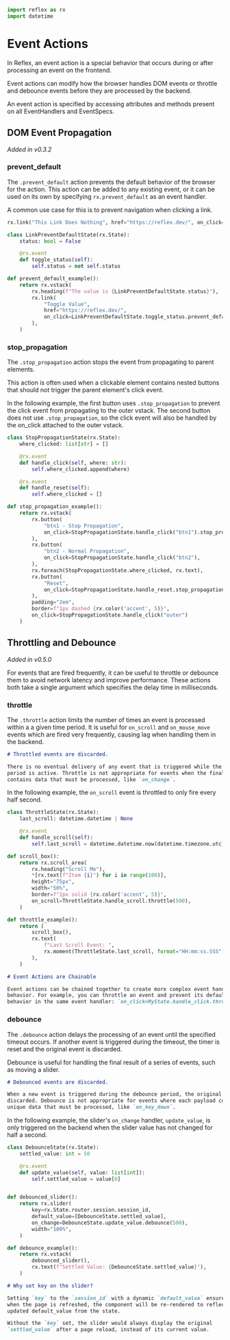 ```python exec
import reflex as rx
import datetime
```

# Event Actions

In Reflex, an event action is a special behavior that occurs during or after
processing an event on the frontend.

Event actions can modify how the browser handles DOM events or throttle and
debounce events before they are processed by the backend.

An event action is specified by accessing attributes and methods present on all
EventHandlers and EventSpecs.

## DOM Event Propagation

_Added in v0.3.2_

### prevent_default

The `.prevent_default` action prevents the default behavior of the browser for
the action. This action can be added to any existing event, or it can be used on its own by
specifying `rx.prevent_default` as an event handler.

A common use case for this is to prevent navigation when clicking a link.

```python demo
rx.link("This Link Does Nothing", href="https://reflex.dev/", on_click=rx.prevent_default)
```

```python demo exec
class LinkPreventDefaultState(rx.State):
    status: bool = False

    @rx.event
    def toggle_status(self):
        self.status = not self.status

def prevent_default_example():
    return rx.vstack(
        rx.heading(f"The value is {LinkPreventDefaultState.status}"),
        rx.link(
            "Toggle Value",
            href="https://reflex.dev/",
            on_click=LinkPreventDefaultState.toggle_status.prevent_default,
        ),
    )
```

### stop_propagation

The `.stop_propagation` action stops the event from propagating to parent elements.

This action is often used when a clickable element contains nested buttons that
should not trigger the parent element's click event.

In the following example, the first button uses `.stop_propagation` to prevent
the click event from propagating to the outer vstack. The second button does not
use `.stop_propagation`, so the click event will also be handled by the on_click
attached to the outer vstack.

```python demo exec
class StopPropagationState(rx.State):
    where_clicked: list[str] = []

    @rx.event
    def handle_click(self, where: str):
        self.where_clicked.append(where)

    @rx.event
    def handle_reset(self):
        self.where_clicked = []

def stop_propagation_example():
    return rx.vstack(
        rx.button(
            "btn1 - Stop Propagation",
            on_click=StopPropagationState.handle_click("btn1").stop_propagation,
        ),
        rx.button(
            "btn2 - Normal Propagation",
            on_click=StopPropagationState.handle_click("btn2"),
        ),
        rx.foreach(StopPropagationState.where_clicked, rx.text),
        rx.button(
            "Reset",
            on_click=StopPropagationState.handle_reset.stop_propagation,
        ),
        padding="2em",
        border=f"1px dashed {rx.color('accent', 5)}",
        on_click=StopPropagationState.handle_click("outer")
    )
```

## Throttling and Debounce

_Added in v0.5.0_

For events that are fired frequently, it can be useful to throttle or debounce
them to avoid network latency and improve performance. These actions both take a
single argument which specifies the delay time in milliseconds.

### throttle

The `.throttle` action limits the number of times an event is processed within a
a given time period. It is useful for `on_scroll` and `on_mouse_move` events which are
fired very frequently, causing lag when handling them in the backend.

```md alert warning
# Throttled events are discarded.

There is no eventual delivery of any event that is triggered while the throttle
period is active. Throttle is not appropriate for events when the final payload
contains data that must be processed, like `on_change`.
```

In the following example, the `on_scroll` event is throttled to only fire every half second.

```python demo exec
class ThrottleState(rx.State):
    last_scroll: datetime.datetime | None

    @rx.event
    def handle_scroll(self):
        self.last_scroll = datetime.datetime.now(datetime.timezone.utc)

def scroll_box():
    return rx.scroll_area(
        rx.heading("Scroll Me"),
        *[rx.text(f"Item {i}") for i in range(100)],
        height="75px",
        width="50%",
        border=f"1px solid {rx.color('accent', 5)}",
        on_scroll=ThrottleState.handle_scroll.throttle(500),
    )

def throttle_example():
    return (
        scroll_box(),
        rx.text(
            f"Last Scroll Event: ",
            rx.moment(ThrottleState.last_scroll, format="HH:mm:ss.SSS"),
        ),
    )
```

```md alert info
# Event Actions are Chainable

Event actions can be chained together to create more complex event handling
behavior. For example, you can throttle an event and prevent its default
behavior in the same event handler: `on_click=MyState.handle_click.throttle(500).prevent_default`.
```

### debounce

The `.debounce` action delays the processing of an event until the specified
timeout occurs. If another event is triggered during the timeout, the timer is
reset and the original event is discarded.

Debounce is useful for handling the final result of a series of events, such as
moving a slider.

```md alert warning
# Debounced events are discarded.

When a new event is triggered during the debounce period, the original event is
discarded. Debounce is not appropriate for events where each payload contains
unique data that must be processed, like `on_key_down`.
```

In the following example, the slider's `on_change` handler, `update_value`, is
only triggered on the backend when the slider value has not changed for half a
second.

```python demo exec
class DebounceState(rx.State):
    settled_value: int = 50

    @rx.event
    def update_value(self, value: list[int]):
        self.settled_value = value[0]


def debounced_slider():
    return rx.slider(
        key=rx.State.router.session.session_id,
        default_value=[DebounceState.settled_value],
        on_change=DebounceState.update_value.debounce(500),
        width="100%",
    )

def debounce_example():
    return rx.vstack(
        debounced_slider(),
        rx.text(f"Settled Value: {DebounceState.settled_value}"),
    )
```

```md alert info
# Why set key on the slider?

Setting `key` to the `session_id` with a dynamic `default_value` ensures that
when the page is refreshed, the component will be re-rendered to reflect the
updated default_value from the state.

Without the `key` set, the slider would always display the original
`settled_value` after a page reload, instead of its current value.
```
